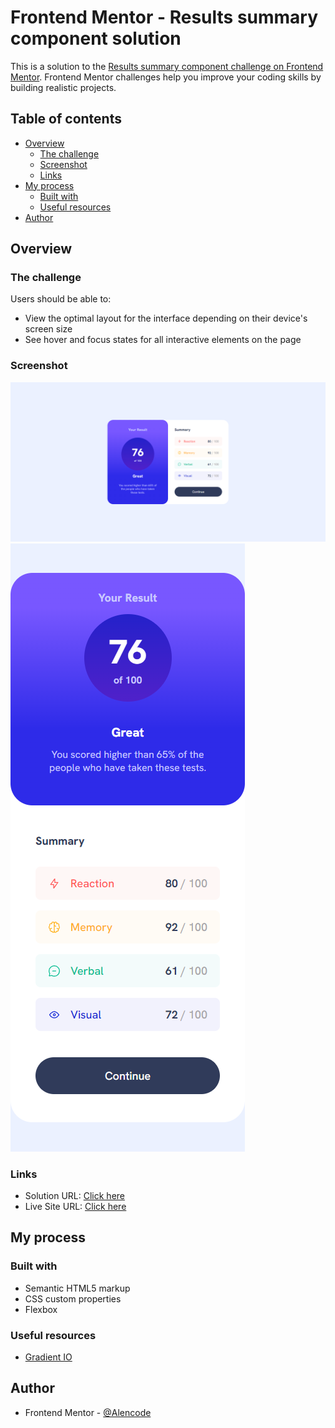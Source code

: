 # Frontend Mentor - Results summary component solution

This is a solution to the [Results summary component challenge on Frontend Mentor](https://www.frontendmentor.io/challenges/results-summary-component-CE_K6s0maV). Frontend Mentor challenges help you improve your coding skills by building realistic projects.

## Table of contents

- [Overview](#overview)
  - [The challenge](#the-challenge)
  - [Screenshot](#screenshot)
  - [Links](#links)
- [My process](#my-process)
  - [Built with](#built-with)
  - [Useful resources](#useful-resources)
- [Author](#author)

## Overview

### The challenge

Users should be able to:

- View the optimal layout for the interface depending on their device's screen size
- See hover and focus states for all interactive elements on the page

### Screenshot

![Desktop](./design/Desktop.png)
![Mobile](./design/Mobile.png)

### Links

- Solution URL: [Click here](https://www.frontendmentor.io/solutions/responsive-results-summary-component-ronIWzVJKs)
- Live Site URL: [Click here](https://fm-resultssummarycomponent.netlify.app/)

## My process

### Built with

- Semantic HTML5 markup
- CSS custom properties
- Flexbox

### Useful resources

- [Gradient IO](https://cssgradient.io/)

## Author

- Frontend Mentor - [@Alencode](https://www.frontendmentor.io/profile/Alencode-dev)
